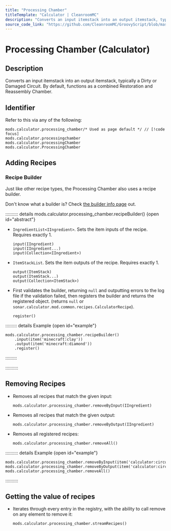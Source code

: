 ```yaml
---
title: "Processing Chamber"
titleTemplate: "Calculator | CleanroomMC"
description: "Converts an input itemstack into an output itemstack, typically a Dirty or Damaged Circuit. By default, functions as a combined Restoration and Reassembly Chamber."
source_code_link: "https://github.com/CleanroomMC/GroovyScript/blob/master/src/main/java/com/cleanroommc/groovyscript/compat/mods/calculator/ProcessingChamber.java"
---
```


# Processing Chamber (Calculator)

## Description

Converts an input itemstack into an output itemstack, typically a Dirty or Damaged Circuit. By default, functions as a combined Restoration and Reassembly Chamber.

## Identifier

Refer to this via any of the following:

```groovy:no-line-numbers {1}
mods.calculator.processing_chamber/* Used as page default */ // [!code focus]
mods.calculator.processingchamber
mods.calculator.processingChamber
mods.calculator.ProcessingChamber
```


## Adding Recipes

### Recipe Builder

Just like other recipe types, the Processing Chamber also uses a recipe builder.

Don't know what a builder is? Check [the builder info page](../../getting_started/builder.md) out.

:::::::::: details mods.calculator.processing_chamber.recipeBuilder() {open id="abstract"}
- `IngredientList<IIngredient>`. Sets the item inputs of the recipe. Requires exactly 1.

    ```groovy:no-line-numbers
    input(IIngredient)
    input(IIngredient...)
    input(Collection<IIngredient>)
    ```

- `ItemStackList`. Sets the item outputs of the recipe. Requires exactly 1.

    ```groovy:no-line-numbers
    output(ItemStack)
    output(ItemStack...)
    output(Collection<ItemStack>)
    ```

- First validates the builder, returning `null` and outputting errors to the log file if the validation failed, then registers the builder and returns the registered object. (returns `null` or `sonar.calculator.mod.common.recipes.CalculatorRecipe`).

    ```groovy:no-line-numbers
    register()
    ```

::::::::: details Example {open id="example"}
```groovy:no-line-numbers
mods.calculator.processing_chamber.recipeBuilder()
    .input(item('minecraft:clay'))
    .output(item('minecraft:diamond'))
    .register()
```

:::::::::

::::::::::

## Removing Recipes

- Removes all recipes that match the given input:

    ```groovy:no-line-numbers
    mods.calculator.processing_chamber.removeByInput(IIngredient)
    ```

- Removes all recipes that match the given output:

    ```groovy:no-line-numbers
    mods.calculator.processing_chamber.removeByOutput(IIngredient)
    ```

- Removes all registered recipes:

    ```groovy:no-line-numbers
    mods.calculator.processing_chamber.removeAll()
    ```

:::::::::: details Example {open id="example"}
```groovy:no-line-numbers
mods.calculator.processing_chamber.removeByInput(item('calculator:circuitdamaged:4'))
mods.calculator.processing_chamber.removeByOutput(item('calculator:circuitboard:1'))
mods.calculator.processing_chamber.removeAll()
```

::::::::::

## Getting the value of recipes

- Iterates through every entry in the registry, with the ability to call remove on any element to remove it:

    ```groovy:no-line-numbers
    mods.calculator.processing_chamber.streamRecipes()
    ```
